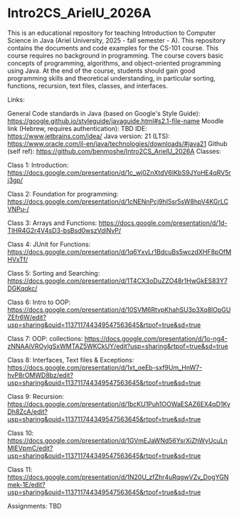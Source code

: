 # Intro2CS_ArielU_2026A
This is an educational repository for teaching Introduction to Computer Science in Java (Ariel University, 2025 - fall semester - A). This repository contains the documents and code examples for the CS-101 course. This course requires no background in programming. The course covers basic concepts of programming, algorithms, and object-oriented programming using Java. At the end of the course, students should gain good programming skills and theoretical understanding, in particular sorting, functions, recursion, text files, classes, and interfaces.

Links:

General Code standards in Java (based on Google's Style Guide): https://google.github.io/styleguide/javaguide.html#s2.1-file-name
Moodle link (Hebrew, requires authentication): TBD
IDE: https://www.jetbrains.com/idea/
Java version: 21 (LTS): https://www.oracle.com/il-en/java/technologies/downloads/#java21
Github (self ref): https://github.com/benmoshe/Intro2CS_ArielU_2026A
Classes:

Class 1: Introduction: https://docs.google.com/presentation/d/1c_wj0ZnXtdV6IKbS9JYoHE4qRV5rj3gp/

Class 2: Foundation for programming: https://docs.google.com/presentation/d/1cNENnPcj9hI5sr5sW8hpV4KGrLCVNPu-/

Class 3: Arrays and Functions: https://docs.google.com/presentation/d/1d-TIHR4G2r4V4sD3-bsBsd0wszVdiNvP/

Class 4: JUnit for Functions: https://docs.google.com/presentation/d/1q6YxvLr1BdcuBs5wczdXHF8pOfMHVxTf/

Class 5: Sorting and Searching: https://docs.google.com/presentation/d/1T4CX3oDuZZO48r1HwGkES83Y7DGKqqkc/

Class 6: Intro to OOP: https://docs.google.com/presentation/d/10SVM6RtvpKhahSU3p3Xq8lOpGUZEfr6W/edit?usp=sharing&ouid=113711744349547563645&rtpof=true&sd=true

Class 7: OOP: collections: https://docs.google.com/presentation/d/1o-ng4-zNNAAiVROylgSxWMTAZ5WKCkUY/edit?usp=sharing&rtpof=true&sd=true

Class 8: Interfaces, Text files & Exceptions: https://docs.google.com/presentation/d/1xt_oeEb-sxf9Um_HnW7-hvP8rOMWD8bz/edit?usp=sharing&ouid=113711744349547563645&rtpof=true&sd=true

Class 9: Recursion: https://docs.google.com/presentation/d/1bcKU1Puh1OOWaESAZ6EX4qD1KyDh8ZcA/edit?usp=sharing&ouid=113711744349547563645&rtpof=true&sd=true

Class 10: https://docs.google.com/presentation/d/1GVmEJaWNd56YsrXiZhWyUcuLnMlEVpmC/edit?usp=sharing&ouid=113711744349547563645&rtpof=true&sd=true

Class 11: https://docs.google.com/presentation/d/1N20U_zfZhr4uRqgwVZv_DogYGNmek-1E/edit?usp=sharing&ouid=113711744349547563645&rtpof=true&sd=true

Assignments:
TBD

